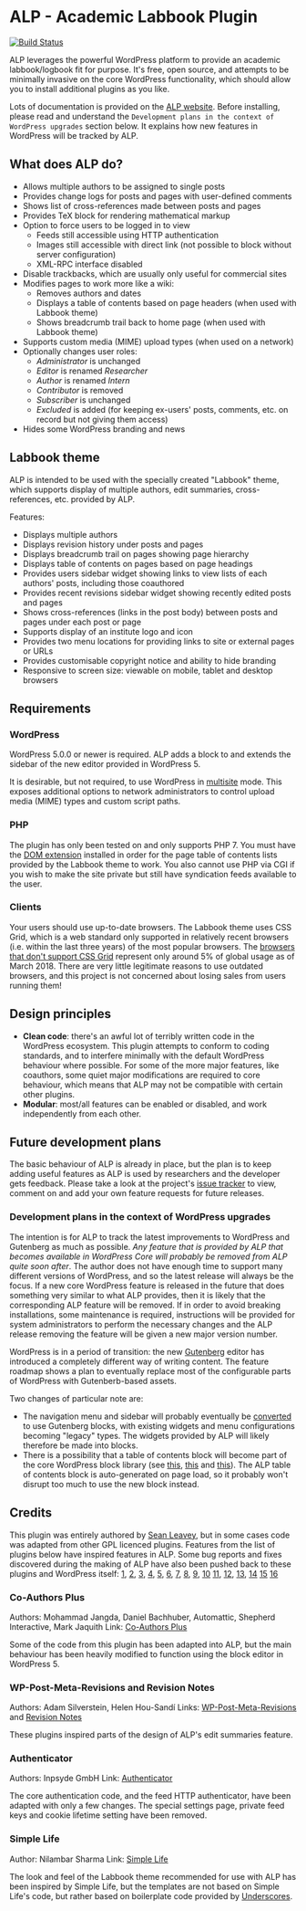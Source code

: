 # ALP - Academic Labbook Plugin
[![Build Status](https://travis-ci.com/SeanDS/alp.svg?branch=master)](https://travis-ci.com/SeanDS/alp)

ALP leverages the powerful WordPress platform to provide an academic
labbook/logbook fit for purpose. It's free, open source, and attempts to be
minimally invasive on the core WordPress functionality, which should allow you
to install additional plugins as you like.

Lots of documentation is provided on the [ALP website](https://alp.attackllama.com/).
Before installing, please read and understand the `Development plans in the context of WordPress upgrades`
section below. It explains how new features in WordPress will be tracked by ALP.

## What does ALP do?
 - Allows multiple authors to be assigned to single posts
 - Provides change logs for posts and pages with user-defined comments
 - Shows list of cross-references made between posts and pages
 - Provides TeX block for rendering mathematical markup
 - Option to force users to be logged in to view
   - Feeds still accessible using HTTP authentication
   - Images still accessible with direct link (not possible to block without server configuration)
   - XML-RPC interface disabled
 - Disable trackbacks, which are usually only useful for commercial sites
 - Modifies pages to work more like a wiki:
   - Removes authors and dates
   - Displays a table of contents based on page headers (when used with Labbook theme)
   - Shows breadcrumb trail back to home page (when used with Labbook theme)
 - Supports custom media (MIME) upload types (when used on a network)
 - Optionally changes user roles:
   - *Administrator* is unchanged
   - *Editor* is renamed *Researcher*
   - *Author* is renamed *Intern*
   - *Contributor* is removed
   - *Subscriber* is unchanged
   - *Excluded* is added (for keeping ex-users' posts, comments, etc. on record but not giving them
     access)
 - Hides some WordPress branding and news

## Labbook theme
ALP is intended to be used with the specially created "Labbook" theme, which supports display of
multiple authors, edit summaries, cross-references, etc. provided by ALP.

Features:
 - Displays multiple authors
 - Displays revision history under posts and pages
 - Displays breadcrumb trail on pages showing page hierarchy
 - Displays table of contents on pages based on page headings
 - Provides users sidebar widget showing links to view lists of each authors' posts, including those
   coauthored
 - Provides recent revisions sidebar widget showing recently edited posts and pages
 - Shows cross-references (links in the post body) between posts and pages under each post or page
 - Supports display of an institute logo and icon
 - Provides two menu locations for providing links to site or external pages or URLs
 - Provides customisable copyright notice and ability to hide branding
 - Responsive to screen size: viewable on mobile, tablet and desktop browsers

## Requirements

### WordPress
WordPress 5.0.0 or newer is required. ALP adds a block to and extends the sidebar of the new editor
provided in WordPress 5.

It is desirable, but not required, to use WordPress in [multisite](https://codex.wordpress.org/Create_A_Network)
mode. This exposes additional options to network administrators to control upload media (MIME) types
and custom script paths.

### PHP
The plugin has only been tested on and only supports PHP 7. You must have the [DOM extension](http://www.php.net/manual/en/book.dom.php)
installed in order for the page table of contents lists provided by the Labbook theme to work. You
also cannot use PHP via CGI if you wish to make the site private but still have syndication feeds
available to the user.

### Clients
Your users should use up-to-date browsers. The Labbook theme uses CSS Grid, which is a web standard
only supported in relatively recent browsers (i.e. within the last three years) of the most popular
browsers. The [browsers that don't support CSS Grid](https://caniuse.com/#feat=css-grid) represent
only around 5% of global usage as of March 2018. There are very little legitimate reasons to use
outdated browsers, and this project is not concerned about losing sales from users running them!

## Design principles
 - **Clean code**: there's an awful lot of terribly written code in the WordPress ecosystem. This
   plugin attempts to conform to coding standards, and to interfere minimally with the default
   WordPress behaviour where possible. For some of the more major features, like coauthors,
   some quiet major modifications are required to core behaviour, which means that ALP may not be
   compatible with certain other plugins.
 - **Modular**: most/all features can be enabled or disabled, and work independently from each
   other.

## Future development plans
The basic behaviour of ALP is already in place, but the plan is to keep adding useful features
as ALP is used by researchers and the developer gets feedback. Please take a look at the project's
[issue tracker](https://github.com/SeanDS/alp/issues/) to view, comment on and add your own feature
requests for future releases.

### Development plans in the context of WordPress upgrades
The intention is for ALP to track the latest improvements to WordPress and Gutenberg as much as
possible. *Any feature that is provided by ALP that becomes available in WordPress Core will
probably be removed from ALP quite soon after*. The author does not have enough time to support
many different versions of WordPress, and so the latest release will always be the focus. If a
new core WordPress feature is released in the future that does something very similar to what ALP
provides, then it is likely that the corresponding ALP feature will be removed. If in order to
avoid breaking installations, some maintenance is required, instructions will be provided for
system administrators to perform the necessary changes and the ALP release removing the feature will
be given a new major version number.

WordPress is in a period of transition: the new [Gutenberg](https://wordpress.org/gutenberg/) editor
has introduced a completely different way of writing content. The feature roadmap shows a plan to
eventually replace most of the configurable parts of WordPress with Gutenberb-based assets.

Two changes of particular note are:

  - The navigation menu and sidebar will probably eventually be
    [converted](https://make.wordpress.org/core/2018/12/08/9-priorities-for-2019/) to use Gutenberg
    blocks, with existing widgets and menu configurations becoming "legacy" types. The widgets
    provided by ALP will likely therefore be made into blocks.
  - There is a possibility that a table of contents block will become part of the core WordPress
    block library (see [this](https://github.com/WordPress/gutenberg/issues/11047),
    [this](https://github.com/WordPress/gutenberg/issues/7115) and
    [this](https://github.com/WordPress/gutenberg/issues/6182)). The ALP table of contents block is
    auto-generated on page load, so it probably won't disrupt too much to use the new block instead.

## Credits
This plugin was entirely authored by [Sean Leavey](https://attackllama.com/), but in some cases
code was adapted from other GPL licenced plugins. Features from the list of plugins below have
inspired features in ALP. Some bug reports and fixes discovered during the making of ALP have also
been pushed back to these plugins and WordPress itself:
[1](https://wordpress.org/support/topic/two-bug-fixes-for-author-page/),
[2](https://wordpress.org/support/topic/overriding-cookie-expiry-for-directory-authenticated-users/),
[3](https://core.trac.wordpress.org/ticket/43613),
[4](https://core.trac.wordpress.org/ticket/43629),
[5](https://core.trac.wordpress.org/ticket/43705),
[6](https://github.com/Automattic/Co-Authors-Plus/pull/441#issuecomment-386415103),
[7](https://github.com/Automattic/Co-Authors-Plus/pull/457#issuecomment-386429553),
[8](https://github.com/Automattic/Co-Authors-Plus/issues/513),
[9](https://github.com/Automattic/Co-Authors-Plus/issues/514),
[10](https://github.com/Automattic/Co-Authors-Plus/issues/562)
[11](https://github.com/WordPress/gutenberg/issues/6688),
[12](https://github.com/WordPress/gutenberg/issues/6703),
[13](https://github.com/WordPress/gutenberg/issues/6704),
[14](https://github.com/WordPress/gutenberg/issues/8032)
[15](https://github.com/WordPress/wordpress-importer/issues/40)
[16](https://github.com/WordPress/gutenberg/issues/10834)

### Co-Authors Plus
Authors: Mohammad Jangda, Daniel Bachhuber, Automattic, Shepherd Interactive, Mark Jaquith
Link: [Co-Authors Plus](https://wordpress.org/plugins/co-authors-plus/)

Some of the code from this plugin has been adapted into ALP, but the main behaviour has been
heavily modified to function using the block editor in WordPress 5.

### WP-Post-Meta-Revisions and Revision Notes
Authors: Adam Silverstein, Helen Hou-Sandí
Links: [WP-Post-Meta-Revisions](https://github.com/adamsilverstein/wp-post-meta-revisions) and [Revision Notes](https://wordpress.org/plugins/revision-notes/)

These plugins inspired parts of the design of ALP's edit summaries feature.

### Authenticator
Authors: Inpsyde GmbH
Link: [Authenticator](https://wordpress.org/plugins/authenticator/)

The core authentication code, and the feed HTTP authenticator, have been adapted with only a few
changes. The special settings page, private feed keys and cookie lifetime setting have been removed.

### Simple Life
Author: Nilambar Sharma
Link: [Simple Life](https://wordpress.org/themes/simple-life/)

The look and feel of the Labbook theme recommended for use with ALP has been inspired by Simple Life,
but the templates are not based on Simple Life's code, but rather based on boilerplate code provided
by [Underscores](https://underscores.me/).

